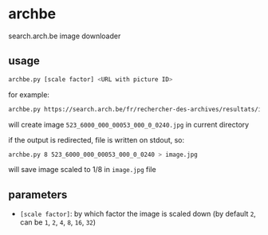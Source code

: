 # archbe
search.arch.be image downloader
## usage

```sh
archbe.py [scale factor] <URL with picture ID>
```

for example:

```sh
archbe.py https://search.arch.be/fr/rechercher-des-archives/resultats/inventaris/rabscan/eadid/BE-A0523_712045_712433_FRE/inventarisnr/I712045712433390/level/file/scan-index/121/foto/523_6000_000_00053_000_0_0240
```

will create image `523_6000_000_00053_000_0_0240.jpg` in current directory

if the output is redirected, file is written on stdout, so:

```sh
archbe.py 8 523_6000_000_00053_000_0_0240 > image.jpg
```

will save image scaled to 1/8 in `image.jpg` file

## parameters

- `[scale factor]`: by which factor the image is scaled down (by default `2`, can be `1`, `2`, `4`, `8`, `16`, `32`)
